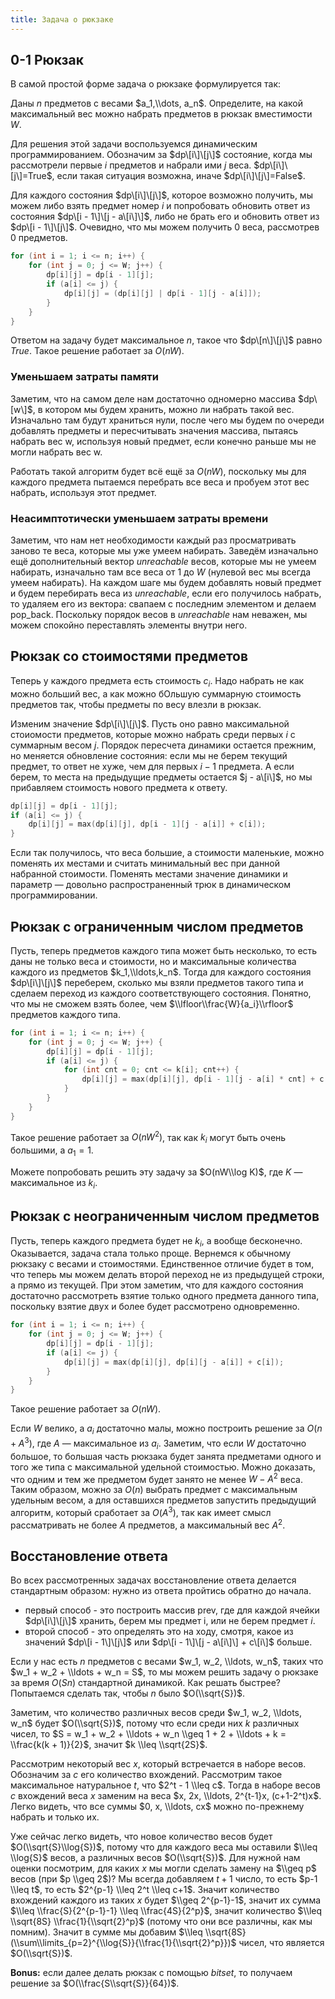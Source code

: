 ```yaml
---
title: Задача о рюкзаке
---
```


## 0-1 Рюкзак

В самой простой форме задача о рюкзаке формулируется так:

Даны $n$ предметов с весами $a_1,\\dots, a_n$. Определите, на какой
максимальный вес можно набрать предметов в рюкзак вместимости $W$.

Для решения этой задачи воспользуемся динамическим программированием.
Обозначим за $dp\[i\]\[j\]$ состояние, когда мы рассмотрели первые
$i$ предметов и набрали ими $j$ веса. $dp\[i\]\[j\]=True$, если такая
ситуация возможна, иначе $dp\[i\]\[j\]=False$.

Для каждого состояния $dp\[i\]\[j\]$, которое возможно получить, мы
можем либо взять предмет номер $i$ и попробовать обновить ответ из
состояния $dp\[i - 1\]\[j - a\[i\]\]$, либо не брать его и обновить
ответ из $dp\[i - 1\]\[j\]$. Очевидно, что мы можем получить 0 веса,
рассмотрев 0 предметов.

``` C++ numberLines
for (int i = 1; i <= n; i++) {
    for (int j = 0; j <= W; j++) {
        dp[i][j] = dp[i - 1][j];
        if (a[i] <= j) {
            dp[i][j] = (dp[i][j] | dp[i - 1][j - a[i]]);
        }
    }
}
```

Ответом на задачу будет максимальное $n$, такое что $dp\[n\]\[j\]$ равно
$True$. Такое решение работает за $O(nW)$.

### Уменьшаем затраты памяти

Заметим, что на самом деле нам достаточно одномерно массива $dp\[w\]$, в
котором мы будем хранить, можно ли набрать такой вес. Изначально там
будут храниться нули, после чего мы будем по очереди добавлять
предметы и пересчитывать значения массива, пытаясь набрать вес w,
используя новый предмет, если конечно раньше мы не могли набрать вес w.

Работать такой алгоритм будет всё ещё за $O(nW)$, поскольку мы для
каждого предмета пытаемся перебрать все веса и пробуем этот вес
набрать, используя этот предмет.

### Неасимптотически уменьшаем затраты времени

Заметим, что нам нет необходимости каждый раз просматривать заново те
веса, которые мы уже умеем набирать. Заведём изначально ещё
дополнительный вектор $unreachable$ весов, которые мы не умеем
набирать, изначально там все веса от $1$ до $W$ (нулевой вес мы всегда
умеем набирать). На каждом шаге мы будем добавлять новый предмет и
будем перебирать веса из $unreachable$, если его получилось набрать,
то удаляем его из вектора: свапаем с последним элементом и делаем
pop_back. Поскольку порядок весов в $unreachable$ нам неважен, мы можем
спокойно переставлять элементы внутри него.

## Рюкзак со стоимостями предметов

Теперь у каждого предмета есть стоимость $c_i$. Надо набрать не как
можно больший вес, а как можно бОльшую суммарную стоимость предметов
так, чтобы предметы по весу влезли в рюкзак.

Изменим значение $dp\[i\]\[j\]$. Пусть оно равно максимальной стоиомости
предметов, которые можно набрать среди первых $i$ с суммарным весом $j$.
Порядок пересчета динамики остается прежним, но меняется обновление
состояния: если мы не берем текущий предмет, то ответ не хуже, чем
для первых $i-1$ предмета. А если берем, то места на предыдущие
предметы остается $j - a\[i\]$, но мы прибавляем стоимость
нового предмета к ответу.

``` C++ numberLines
dp[i][j] = dp[i - 1][j];
if (a[i] <= j) {
    dp[i][j] = max(dp[i][j], dp[i - 1][j - a[i]] + c[i]);
}
```

Если так получилось, что веса большие, а стоимости маленькие, можно
поменять их местами и считать минимальный вес при данной набранной
стоимости. Поменять местами значение динамики и параметр — довольно
распространенный трюк в динамическом программировании.

## Рюкзак с ограниченным числом предметов

Пусть, теперь предметов каждого типа может быть несколько, то есть даны
не только веса и стоимости, но и максимальные количества каждого из
предметов $k_1,\\ldots,k_n$. Тогда для каждого состояния
$dp\[i\]\[j\]$ переберем, сколько мы взяли предметов такого типа и
сделаем переход из каждого соответствующего состояния. Понятно,
что мы не сможем взять более, чем $\\lfloor\\frac{W}{a_i}\\rfloor$
предметов каждого типа.

``` C++ numberLines
for (int i = 1; i <= n; i++) {
    for (int j = 0; j <= W; j++) {
        dp[i][j] = dp[i - 1][j];
        if (a[i] <= j) {
            for (int cnt = 0; cnt <= k[i]; cnt++) {
                dp[i][j] = max(dp[i][j], dp[i - 1][j - a[i] * cnt] + c[i] * cnt);
            }
        }
    }
}
```

Такое решение работает за $O(nW^2)$, так как $k_i$ могут быть очень
большими, а $a_1=1$.

Можете попробовать решить эту задачу за $O(nW\\log K)$, где $K$ —
максимальное из $k_i$.

## Рюкзак с неограниченным числом предметов

Пусть, теперь каждого предмета будет не $k_i$, а вообще бесконечно.
Оказывается, задача стала только проще. Вернемся к обычному рюкзаку
с весами и стоимостями. Единственное отличие будет в том, что теперь мы
можем делать второй переход не из предыдущей строки, а прямо из текущей.
При этом заметим, что для каждого состояния достаточно рассмотреть
взятие только одного предмета данного типа, поскольку взятие двух
и более будет рассмотрено одновременно.

``` C++ numberLines
for (int i = 1; i <= n; i++) {
    for (int j = 0; j <= W; j++) {
        dp[i][j] = dp[i - 1][j];
        if (a[i] <= j) {
            dp[i][j] = max(dp[i][j], dp[i][j - a[i]] + c[i]);
        }
    }
}
```

Такое решение работает за $O(nW)$.

Если $W$ велико, а $a_i$ достаточно малы, можно построить решение за
$O(n + A^3)$, где $A$ — максимальное из $a_i$. Заметим, что если $W$
достаточно большое, то большая часть рюкзака будет занята предметами
одного и того же типа с максимальной удельной стоимостью. Можно
доказать, что одним и тем же предметом будет занято не менее
$W-A^2$ веса. Таким образом, можно за $O(n)$ выбрать предмет с
максимальным удельным весом, а для оставшихся предметов
запустить предыдущий алгоритм, который сработает за $O(A^3)$, так
как имеет смысл рассматривать не более $A$ предметов, а максимальный вес
$A^2$.

## Восстановление ответа

Во всех рассмотренных задачах восстановление ответа делается стандартным
образом: нужно из ответа пройтись обратно до начала.

  - первый способ - это построить массив prev, где для каждой ячейки
    $dp\[i\]\[j\]$ хранить, берем мы предмет i, или не берем предмет
    $i$.
  - второй способ - это определять это на ходу, смотря, какое из
    значений $dp\[i - 1\]\[j\]$ или $dp\[i - 1\]\[j - a\[i\]\] +
    c\[i\]$ больше.

Если у нас есть $n$ предметов с весами $w_1, w_2, \\ldots, w_n$,
таких что $w_1 + w_2 + \\ldots + w_n = S$, то мы можем решить
задачу о рюкзаке за время $O(Sn)$ стандартной динамикой. Как решать
быстрее? Попытаемся сделать так, чтобы $n$ было $O(\\sqrt{S})$.

Заметим, что количество различных весов среди $w_1, w_2, \\ldots,
w_n$ будет $O(\\sqrt{S})$, потому что если среди них $k$ различных
чисел, то $S = w_1 + w_2 + \\ldots + w_n \\geq 1 + 2 + \\ldots +
k = \\frac{k(k + 1)}{2}$, значит $k \\leq \\sqrt{2S}$.

Рассмотрим некоторый вес $x$, который встречается в наборе весов.
Обозначим за $c$ его количество вхождений. Рассмотрим такое
максимальное натуральное $t$, что $2^t - 1 \\leq c$. Тогда в
наборе весов $c$ вхождений веса $x$ заменим на веса $x, 2x,
\\ldots, 2^{t-1}x, (c+1-2^t)x$. Легко видеть, что все суммы $0, x,
\\ldots, cx$ можно по-прежнему набрать и только их.

Уже сейчас легко видеть, что новое количество весов будет
$O(\\sqrt{S}\\log{S})$, потому что для каждого веса мы оставили $\\leq
\\log{S}$ весов, а различных весов $O(\\sqrt{S})$. Для нужной нам оценки
посмотрим, для каких $x$ мы могли сделать замену на $\\geq p$ весов (при
$p \\geq 2$)? Мы всегда добавляем $t+1$ число, то есть $p-1 \\leq t$, то
есть $2^{p-1} \\leq 2^t \\leq с+1$. Значит количество вхождений каждого
из таких $x$ будет $\\geq 2^{p-1}-1$, значит их сумма $\\leq
\\frac{S}{2^{p-1}-1} \\leq \\frac{4S}{2^p}$, значит количество $\\leq
\\sqrt{8S} \\frac{1}{\\sqrt{2}^p}$ (потому что они все различны, как мы
помним). Значит в сумме мы добавим $\\leq \\sqrt{8S}
(\\sum\\limits_{p=2}^{\\log{S}}{\\frac{1}{\\sqrt{2}^p}})$ чисел, что
является $O(\\sqrt{S})$.

**Bonus:** если далее делать рюкзак с помощью $bitset$, то получаем
решение за $O(\\frac{S\\sqrt{S}}{64})$.
